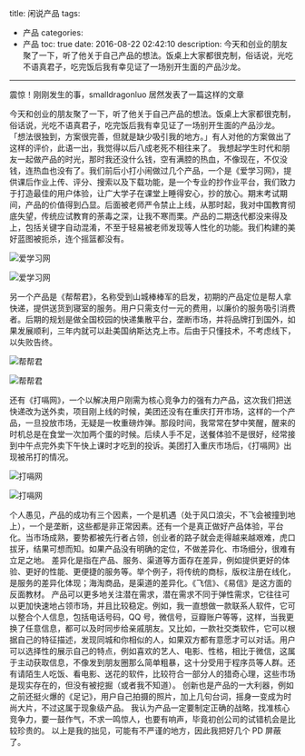 title: 闲说产品
tags:
  - 产品
categories:
  - 产品
toc: true
date: 2016-08-22 02:42:10
description: 今天和创业的朋友聚了一下，听了他关于自己产品的想法。饭桌上大家都很克制，俗话说，光吃不语真君子，吃完饭后我有幸见证了一场别开生面的产品沙龙。
---

震惊！刚刚发生的事，smalldragonluo 居然发表了一篇这样的文章

今天和创业的朋友聚了一下，听了他关于自己产品的想法。饭桌上大家都很克制，俗话说，光吃不语真君子，吃完饭后我有幸见证了一场别开生面的产品沙龙。
「想法很独到，方案很完善，但就是缺少吸引我的地方。」有人对他的方案做出了这样的评价，此语一出，我觉得以后八成老死不相往来了。
我想起学生时代和朋友一起做产品的时光，那时我还没什么钱，空有满腔的热血，不像现在，不仅没钱，连热血也没有了。我们前后小打小闹做过几个产品，一个是《爱学习网》，提供课后作业上传、评分、搜索以及下载功能，是一个专业的抄作业平台，我们致力于打造最佳的用户体验，让广大学子在课堂上睡得安心，抄的放心。期末考试期间，产品的价值得到凸显。后面被老师严令禁止上线，从那时起，我对中国教育彻底失望，传统应试教育的荼毒之深，让我不寒而栗。产品的二期迭代都没来得及上，包括关键字自动混淆，不至于轻易被老师发现等人性化的功能。我们构建的美好蓝图被扼杀，连个摇篮都没有。

![爱学习网](/assets/20140312185642.jpg)

![爱学习网](/assets/20140312185904.jpg)

另一个产品是《帮帮君》，名称受到山城棒棒军的启发，初期的产品定位是帮人拿快递，提供送货到寝室的服务。用户只需支付一元的费用，以廉价的服务吸引消费者。后期的规划是做全国校园的快递集散平台，垄断市场，并将品牌打到国外，如果发展顺利，三年内就可以赴美国纳斯达克上市。后由于只懂技术，不考虑线下，以失败告终。

![帮帮君](/assets/20140312190536.jpg)

![帮帮君](/assets/20140312190631.jpg)

还有《打嗝网》，一个以解决用户刚需为核心竞争力的强有力产品，这次我们把送快递改为送外卖，项目刚上线的时候，美团还没有在重庆打开市场，这样的一个产品，一旦投放市场，无疑是一枚重磅炸弹。那段时间，我常常在梦中笑醒，醒来的时机总是在食堂一次加两个蛋的时候。后续人手不足，送餐体验不是很好，经常接到中午点完外卖下午快上课时才吃到的投诉。美团打入重庆市场后，《打嗝网》出现被吊打的情况。

![打嗝网](/assets/20140322223546.jpg)

![打嗝网](/assets/20140322223907.jpg)

个人愚见，产品的成功有三个因素，一个是机遇（处于风口浪尖，不飞会被撞到地上），一个是垄断，这些都是非正常因素。还有一个是真正做好产品体验，平台化。当市场成熟，要势都被先行者占领，创业者的路子就会走得越来越艰难，虎口拔牙，结果可想而知。如果产品没有明确的定位，不做差异化、市场细分，很难有立足之地。
差异化是指在产品、服务、渠道等方面存在差异，例如提供更好的体验、更好的性能、更便捷的服务等。举个例子，将传统的商标，版权注册在线化，是服务的差异化体现；海淘商品，是渠道的差异化。《飞信》、《易信》是这方面的反面教材。
产品可以更多地关注潜在需求，潜在需求不同于弹性需求，它往往可以更加快速地占领市场，并且比较稳定。例如，我一直想做一款联系人软件，它可以整合个人信息，包括电话号码，QQ 号，微信号，豆瓣账户等等，这样，当我更换了任意信息，都可以及时同步给亲戚朋友。又比如，一款社交类软件，它可以根据自己的特征描述，发现同城和你相似的人，如果双方都有意愿才可以对话。用户可以选择性的展示自己的特点，例如喜欢的艺人、电影、性格，相比于微信，这属于主动获取信息，不像发到朋友圈那么简单粗暴，这十分受用于程序员等人群。还有请陌生人吃饭、看电影、送花的软件，比较符合一部分人的猎奇心理，这些市场是现实存在的，但没有被挖掘（或者我不知道）。
创新也是产品的一大利器，例如之前还挺火爆的《足记》，用户自己拍摄的照片，加上几句台词，摇身一变成为时尚大片，不过这属于现象级产品。
我认为产品一定要制定正确的战略，找准核心竞争力，要一鼓作气，不求一鸣惊人，也要有响声，毕竟初创公司的试错机会是比较珍贵的。
以上是我的拙见，可能有不严谨的地方，因此我把好几个 PD 屏蔽了。
